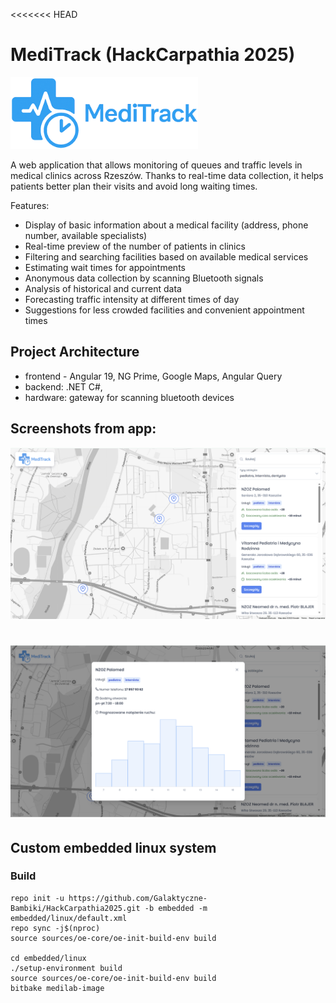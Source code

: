 <<<<<<< HEAD
# MediTrack (HackCarpathia 2025)

<img src="readme-images/MediTrack-logo.png" alt="MediTrack" style="width:300px;"/>

A web application that allows monitoring of queues and traffic levels in medical clinics across Rzeszów. Thanks to real-time data collection, it helps patients better plan their visits and avoid long waiting times.

Features:

- Display of basic information about a medical facility (address, phone number, available specialists)
- Real-time preview of the number of patients in clinics
- Filtering and searching facilities based on available medical services
- Estimating wait times for appointments
- Anonymous data collection by scanning Bluetooth signals
- Analysis of historical and current data
- Forecasting traffic intensity at different times of day
- Suggestions for less crowded facilities and convenient appointment times

## Project Architecture

- frontend - Angular 19, NG Prime, Google Maps, Angular Query
- backend: .NET C#,
- hardware: gateway for scanning bluetooth devices

## Screenshots from app:

![MediTrack - main page](readme-images/image.png)

![MediTrack - details](readme-images/image-1.png)
=======


## Custom embedded linux system

### Build
```
repo init -u https://github.com/Galaktyczne-Bambiki/HackCarpathia2025.git -b embedded -m embedded/linux/default.xml
repo sync -j$(nproc)
source sources/oe-core/oe-init-build-env build

cd embedded/linux
./setup-environment build
source sources/oe-core/oe-init-build-env build
bitbake medilab-image
```
